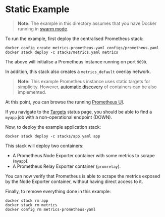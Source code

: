 # Static Example

> **Note:** The example in this directory assumes that you have Docker running
> in [swarm mode](https://docs.docker.com/engine/swarm/).

To run the example, first deploy the centralised Prometheus stack:
```
docker config create metrics-prometheus-yaml configs/prometheus.yaml
docker stack deploy -c stacks/metrics.yaml metrics
```

The above will initialise a Prometheus instance running on port `9090`.

In addition, this stack also creates a `metrics_default` overlay network.

> **Note:** This example Prometheus instance uses static targets for simplicity.
> However, [automatic discovery](../autodiscovery/) of containers can be also implemented.

At this point, you can browse the running [Prometheus UI](http://localhost:9090).

If you navigate to the [Targets](http://localhost:9090/targets) status page, you
should be able to find a `myapp` job with a non-operational endpoint (DOWN).

Now, to deploy the example application stack:
```
docker stack deploy -c stacks/app.yaml app
```

This stack will deploy two containers:

* A Prometheus Node Exporter container with some metrics to scrape (`myapp`).
* A Prometheus Relay Exporter container (`promrelay`).

You can now verify that Prometheus is able to scrape the metrics exposed by the
Node Exporter container, without having direct access to it.

Finally, to remove everything done in this example:
```
docker stack rm app
docker stack rm metrics
docker config rm metrics-prometheus-yaml
```
